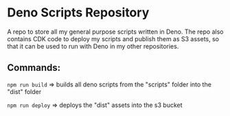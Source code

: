 # Deno Scripts Repository

A repo to store all my general purpose scripts written in Deno.
The repo also contains CDK code to deploy my scripts and publish them as S3 assets, so that it can be used to run with Deno in my other repositories.

## Commands:

`npm run build` => builds all deno scripts from the "scripts" folder into the "dist" folder

`npm run deploy` => deploys the "dist" assets into the s3 bucket
